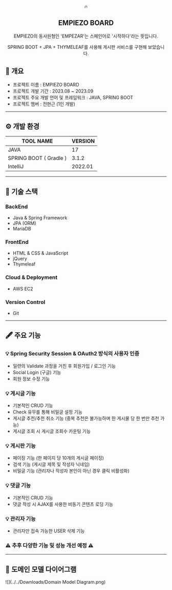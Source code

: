 <div align="center">
🔥
<h2>EMPIEZO BOARD</h2>
EMPIEZO의 동사원형인 'EMPEZAR'는 스페인어로 '시작하다'라는 뜻입니다.
  
SPRING BOOT + JPA + THYMELEAF를 사용해 게시판 서비스를 구현해 보았습니다.
</div>

## 📖 개요
- 프로젝트 이름 : EMPIEZO BOARD 
- 프로젝트 개발 기간 : 2023.08 ~ 2023.09
- 프로젝트 주요 개발 언어 및 프레임워크 : JAVA, SPRING BOOT
- 프로젝트 멤버 : 전현근 (1인 개발)

---

## ⚙️ 개발 환경
| TOOL NAME | VERSION |
| --- | ---- |
| JAVA | 17 |
| SPRING BOOT ( Gradle ) | 3.1.2 |
| IntelliJ | 2022.01 |

---

## 📕 기술 스택
### BackEnd
- Java & Spring Framework
- JPA (ORM)
- MariaDB

### FrontEnd
- HTML & CSS & JavaScript
- jQuery
- Thymeleaf

### Cloud & Deployment
- AWS EC2

### Version Control
- Git

---

## 🖋️ 주요 기능

### 💡 Spring Security Session & OAuth2 방식의 사용자 인증
- 일련의 Validate 과정을 거친 후 회원가입 / 로그인 기능
- Social Login (구글) 기능
- 회원 정보 수정 기능

### 💡 게시글 기능
- 기본적인 CRUD 기능
- Check 유무를 통해 비밀글 설정 기능
- 게시글 추천/추천 취소 기능 (중복 추천은 불가능하며 한 게시물 당 한 번만 추천 가능)
- 게시글 조회 시 게시글 조회수 카운팅 기능

### 💡 게시판 기능
- 페이징 기능 (한 페이지 당 10개의 게시글 페이징)
- 검색 기능 (게시글 제목 및 작성자 닉네임)
- 비밀글 기능 (관리자나 작성자 본인이 아닌 경우 클릭 비활성화)

### 💡 댓글 기능
- 기본적인 CRUD 기능
- 댓글 작성 시 AJAX를 사용한 비동기 콘텐츠 로딩 기능

### 💡 관리자 기능
- 관리자만 접속 가능한 USER 삭제 기능 

### ⚠️ 추후 다양한 기능 및 성능 개선 예정 ⚠️ 

---

## 📕 도메인 모델 다이어그램
![](../../Downloads/Domain Model Diagram.png)